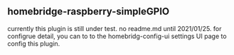 ## homebridge-raspberry-simpleGPIO

currently this plugin is still under test.
no readme.md until 2021/01/25.
for configrue detail, you can to to the homebridg-config-ui settings UI page to config this plugin.